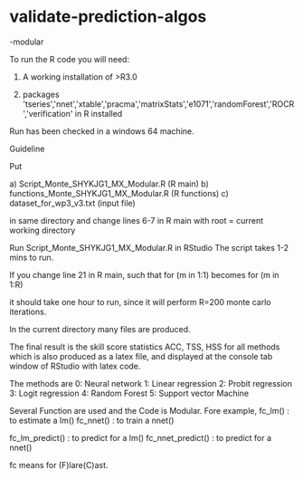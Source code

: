 # validate-prediction-algos
-modular

To run the R code you will need:

1. A working installation of >R3.0

4. packages 'tseries','nnet','xtable','pracma','matrixStats','e1071','randomForest','ROCR','verification' in R installed


Run has been checked in a windows 64 machine.


Guideline

Put

a) Script_Monte_SHYKJG1_MX_Modular.R  (R main)
b) functions_Monte_SHYKJG1_MX_Modular.R (R functions)
c) dataset_for_wp3_v3.txt (input file)

in same directory and change lines 6-7 in R main with root = current working directory

Run Script_Monte_SHYKJG1_MX_Modular.R in RStudio
The script takes 1-2 mins to run.

If you change line 21 in R main, such that 
for (m in 1:1) becomes
for (m in 1:R)

it should take one hour to run, since it will perform R=200 monte carlo iterations.

In the current directory many files are produced.

The final result is the skill score statistics ACC, TSS, HSS for all methods which is also produced as a latex file,
and displayed at the console tab window of RStudio with latex code.

The methods are
0: Neural network
1: Linear regression
2: Probit regression
3: Logit regression
4: Random Forest
5: Support vector Machine

Several Function are used and the Code is Modular.
Fore example, 
fc_lm() : to estimate a lm()
fc_nnet() : to train a nnet()

fc_lm_predict() : to predict for a lm()
fc_nnet_predict() : to predict for a nnet()

fc means for (F)lare(C)ast.